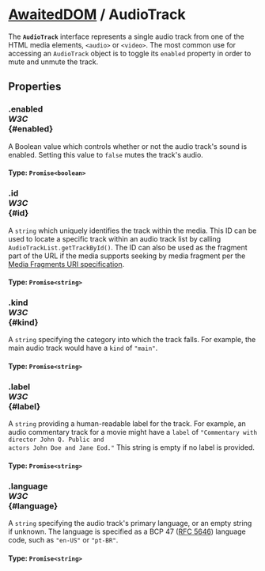 # [AwaitedDOM](/docs/hero/basic-client/awaited-dom) <span>/</span> AudioTrack

<div class='overview'><span class="seoSummary">The <strong><code>AudioTrack</code></strong> interface represents a single audio track from one of the HTML media elements, <code>&lt;audio&gt;</code> or <code>&lt;video&gt;</code>. </span>The most common use for accessing an <code>AudioTrack</code> object is to toggle its <code>enabled</code> property in order to mute and unmute the track.</div>

## Properties

### .enabled <div class="specs"><i>W3C</i></div> {#enabled}

A Boolean value which controls whether or not the audio track's sound is enabled. Setting this value to <code>false</code> mutes the track's audio.

#### **Type**: `Promise<boolean>`

### .id <div class="specs"><i>W3C</i></div> {#id}

A `string` which uniquely identifies the track within the media. This ID can be used to locate a specific track within an audio track list by calling <code>AudioTrackList.getTrackById()</code>. The ID can also be used as the fragment part of the URL if the media supports seeking by media fragment per the <a class="external" href="https://www.w3.org/TR/media-frags/" rel="noopener">Media Fragments URI specification</a>.

#### **Type**: `Promise<string>`

### .kind <div class="specs"><i>W3C</i></div> {#kind}

A `string` specifying the category into which the track falls. For example, the main audio track would have a <code>kind</code> of <code>"main"</code>.

#### **Type**: `Promise<string>`

### .label <div class="specs"><i>W3C</i></div> {#label}

A `string` providing a human-readable label for the track. For example, an audio commentary track for a movie might have a <code>label</code> of <code>"Commentary with director John Q. Public and actors John Doe and Jane Eod."</code> This string is empty if no label is provided.

#### **Type**: `Promise<string>`

### .language <div class="specs"><i>W3C</i></div> {#language}

A `string` specifying the audio track's primary language, or an empty string if unknown. The language is specified as a BCP 47 (<a class="external" href="https://tools.ietf.org/html/rfc5646" rel="noopener">RFC 5646</a>) language code, such as <code>"en-US"</code> or <code>"pt-BR"</code>.

#### **Type**: `Promise<string>`
